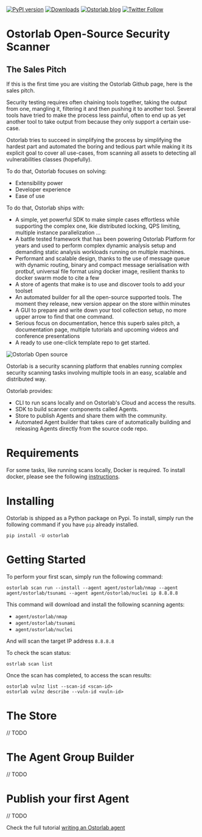 [![PyPI version](https://badge.fury.io/py/ostorlab.svg)](https://badge.fury.io/py/ostorlab)
[![Downloads](https://pepy.tech/badge/ostorlab/month)](https://pepy.tech/project/ostorlab)
[![Ostorlab blog](https://img.shields.io/badge/blog-ostorlab%20news-red)](https://blog.ostorlab.co/)
[![Twitter Follow](https://img.shields.io/twitter/follow/ostorlabsec.svg?style=social)](https://twitter.com/ostorlabsec)

# Ostorlab Open-Source Security Scanner

## The Sales Pitch

If this is the first time you are visiting the Ostorlab Github page, here is the sales pitch.

Security testing requires often chaining tools together, taking the output from one, mangling it, filtering it and then
pushing it to another tool. Several tools have tried to make the process less painful, often to end up as yet another
tool to take output from because they only support a certain use-case.

Ostorlab tries to succeed in simplifying the process by simplifying the hardest part and automated the boring and
tedious part while making it its explicit goal to cover all use-cases, from scanning all assets to detecting all
vulnerabilities classes (hopefully).

To do that, Ostorlab focuses on solving:

* Extensibility power
* Developer experience
* Ease of use

To do that, Ostorlab ships with:

* A simple, yet powerful SDK to make simple cases effortless while supporting the complex one, lkie distributed
  locking, QPS limiting, multiple instance parallelization ... 
* A battle tested framework that has been powering Ostorlab Platform for years and used to perform complex dynamic
  analysis setup and demanding static analysis workloads running on multiple machines.
* Performant and scalable design, thanks to the use of message queue with dynamic routing, binary and compact message serialisation with
  protbuf, universal file format using docker image, resilient thanks to docker swarm mode to cite a few
* A store of agents that make is to use and discover tools to add your toolset
* An automated builder for all the open-source supported tools. The moment they release, new version appear on the store
  within minutes
* A GUI to prepare and write down your tool collection setup, no more upper arrow to find that one command.
* Serious focus on documentation, hence this superb sales pitch, a documentation page, multiple tutorials and upcoming
  videos and conference presentations 
* A ready to use one-click template repo to get started.

![Ostorlab Open source](https://blog.ostorlab.co/static/img/ostorlab_open_source/new_scan_run.gif)

Ostorlab is a security scanning platform that enables running complex security scanning tasks involving multiple tools
in an easy, scalable and distributed way.

Ostorlab provides:

* CLI to run scans locally and on Ostorlab's Cloud and access the results.
* SDK to build scanner components called Agents.
* Store to publish Agents and share them with the community.
* Automated Agent builder that takes care of automatically building and releasing Agents directly from the source code
  repo.

# Requirements

For some tasks, like running scans locally, Docker is required. To install docker, please see the following
[instructions](https://docs.docker.com/get-docker/).

# Installing

Ostorlab is shipped as a Python package on Pypi. To install, simply run the following command if you have `pip` already
installed.

```shell
pip install -U ostorlab
```

# Getting Started

To perform your first scan, simply run the following command:

```shell
ostorlab scan run --install --agent agent/ostorlab/nmap --agent agent/ostorlab/tsunami --agent agent/ostorlab/nuclei ip 8.8.8.8
```

This command will download and install the following scanning agents:

* `agent/ostorlab/nmap`
* `agent/ostorlab/tsunami`
* `agent/ostorlab/nuclei`

And will scan the target IP address `8.8.8.8`

To check the scan status:

```shell
ostrlab scan list
```

Once the scan has completed, to access the scan results:

```shell
ostorlab vulnz list --scan-id <scan-id>
ostorlab vulnz describe --vuln-id <vuln-id>
```

# The Store

// TODO

# The Agent Group Builder

// TODO

# Publish your first Agent

// TODO

Check the full tutorial [writing an Ostorlab agent](https://docs.ostorlab.co/tutorials/write-an-ostorlab-agent/)



